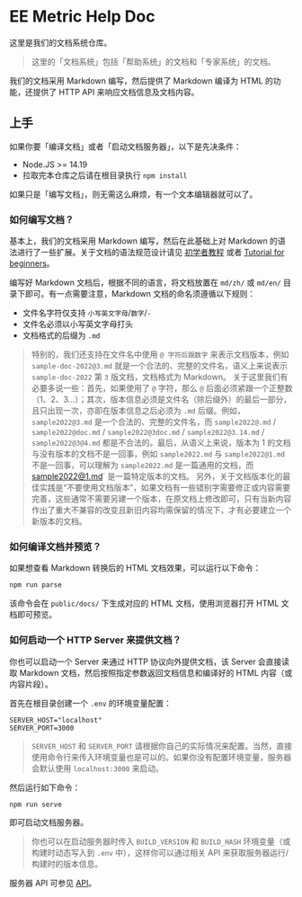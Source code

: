 # EE Metric Help Doc

这里是我们的文档系统仓库。

> 这里的「文档系统」包括「帮助系统」的文档和「专家系统」的文档。

我们的文档采用 Markdown 编写，然后提供了 Markdown 编译为 HTML 的功能，还提供了 HTTP API 来响应文档信息及文档内容。

## 上手

如果你要「编译文档」或者「启动文档服务器」，以下是先决条件：

- Node.JS >= 14.19
- 拉取完本仓库之后请在根目录执行 `npm install`

如果只是「编写文档」，则无需这么麻烦，有一个文本编辑器就可以了。

### 如何编写文档？

基本上，我们的文档采用 Markdown 编写，然后在此基础上对 Markdown 的语法进行了一些扩展。关于文档的语法规范设计请见 [初学者教程](./md/zh/tutorial.md) 或者 [Tutorial for beginners](./md/en/tutorial.md)。

编写好 Markdown 文档后，根据不同的语言，将文档放置在 `md/zh/` 或 `md/en/` 目录下即可。有一点需要注意，Markdown 文档的命名须遵循以下规则：

- 文件名字符仅支持 `小写英文字母`/`数字`/`-`
- 文件名必须以小写英文字母打头
- 文档格式的后缀为 `.md`

> 特别的，我们还支持在文件名中使用 `@ 字符后跟数字` 来表示文档版本，例如 `sample-doc-2022@3.md` 就是一个合法的、完整的文件名，语义上来说表示 `sample-doc-2022` 第 `3` 版文档，文档格式为 Markdown。
> 关于这里我们有必要多说一些：首先，如果使用了 `@` 字符，那么 `@` 后面必须紧跟一个正整数（1、2、3...）；其次，版本信息必须是文件名（除后缀外）的最后一部分，且只出现一次，亦即在版本信息之后必须为 `.md` 后缀。例如，`sample2022@3.md` 是一个合法的、完整的文件名，而 `sample2022@.md` / `sample2022@doc.md` / `sample2022@3doc.md` / `sample2022@3.14.md` / `sample2022@3@4.md` 都是不合法的。最后，从语义上来说，版本为 1 的文档与没有版本的文档不是一回事，例如 `sample2022.md` 与 `sample2022@1.md` 不是一回事，可以理解为 `sample2022.md` 是一篇通用的文档，而 sample2022@1.md` 是一篇特定版本的文档。
> 另外，关于文档版本化的最佳实践是“不要使用文档版本”，如果文档有一些错别字需要修正或内容需要完善，这些通常不需要另建一个版本，在原文档上修改即可，只有当新内容作出了重大不兼容的改变且新旧内容均需保留的情况下，才有必要建立一个新版本的文档。

### 如何编译文档并预览？

如果想查看 Markdown 转换后的 HTML 文档效果，可以运行以下命令：

```sh
npm run parse
```

该命令会在 `public/docs/` 下生成对应的 HTML 文档，使用浏览器打开 HTML 文档即可预览。

### 如何启动一个 HTTP Server 来提供文档？

你也可以启动一个 Server 来通过 HTTP 协议向外提供文档，该 Server 会直接读取 Markdown 文档，然后按照指定参数返回文档信息和编译好的 HTML 内容（或内容片段）。

首先在根目录创建一个 `.env` 的环境变量配置：

```
SERVER_HOST="localhost"
SERVER_PORT=3000
```

> `SERVER_HOST` 和 `SERVER_PORT` 请根据你自己的实际情况来配置。当然，直接使用命令行来传入环境变量也是可以的。如果你没有配置环境变量，服务器会默认使用 `localhost:3000` 来启动。

然后运行如下命令：

```sh
npm run serve
```

即可启动文档服务器。

> 你也可以在启动服务器时传入 `BUILD_VERSION` 和 `BUILD_HASH` 环境变量（或构建时动态写入到 `.env` 中），这样你可以通过相关 API 来获取服务器运行/构建时的版本信息。

服务器 API 可参见 [API](./api.md)。
